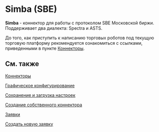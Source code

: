 # Simba (SBE)

**Simba** \- коннектор для работы с протоколом SBE Московской биржи. Поддерживает два диалекта: Spectra и ASTS.

До того, как приступить к написанию торговых роботов под текущую торговую платформу рекомендуется ознакомиться с ссылками, приведенными в пункте [Коннекторы](../../connectors.md).

## См. также

[Коннекторы](../../connectors.md)

[Графическое конфигурирование](../graphical_configuration.md)

[Сохранение и загрузка настроек](../save_and_load_settings.md)

[Создание собственного коннектора](../creating_own_connector.md)

[Заявки](../../orders_management.md)

[Создать новую заявку](../../orders_management/create_new_order.md)
